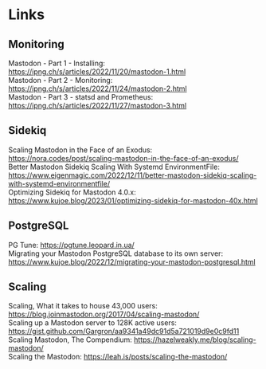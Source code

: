 # Links
## Monitoring
Mastodon - Part 1 - Installing: https://ipng.ch/s/articles/2022/11/20/mastodon-1.html  
Mastodon - Part 2 - Monitoring: https://ipng.ch/s/articles/2022/11/24/mastodon-2.html  
Mastodon - Part 3 - statsd and Prometheus: https://ipng.ch/s/articles/2022/11/27/mastodon-3.html  

## Sidekiq
Scaling Mastodon in the Face of an Exodus: https://nora.codes/post/scaling-mastodon-in-the-face-of-an-exodus/  
Better Mastodon Sidekiq Scaling With Systemd EnvironmentFile: https://www.eigenmagic.com/2022/12/11/better-mastodon-sidekiq-scaling-with-systemd-environmentfile/  
Optimizing Sidekiq for Mastodon 4.0.x: https://www.kujoe.blog/2023/01/optimizing-sidekiq-for-mastodon-40x.html  

## PostgreSQL
PG Tune: https://pgtune.leopard.in.ua/  
Migrating your Mastodon PostgreSQL database to its own server: https://www.kujoe.blog/2022/12/migrating-your-mastodon-postgresql.html

## Scaling
Scaling, What it takes to house 43,000 users: https://blog.joinmastodon.org/2017/04/scaling-mastodon/  
Scaling up a Mastodon server to 128K active users: https://gist.github.com/Gargron/aa9341a49dc91d5a721019d9e0c9fd11  
Scaling Mastodon, The Compendium: https://hazelweakly.me/blog/scaling-mastodon/  
Scaling the Mastodon: https://leah.is/posts/scaling-the-mastodon/

